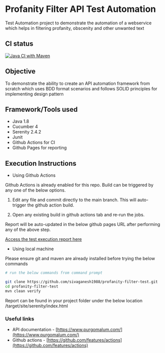 # Profanity Filter API Test Automation

Test Automation project to demonstrate the automation of a webservice which helps in filtering profanity, obscenity and other unwanted text

## CI status
[![Java CI with Maven](https://github.com/sivaganesh1988/profanity-filter-test/actions/workflows/maven.yml/badge.svg?branch=main)](https://github.com/sivaganesh1988/profanity-filter-test/actions/workflows/maven.yml)

## Objective

To demonstrate the ability to create an API automation framework from scratch which uses BDD format scenarios and follows SOLID principles for implementing design pattern

## Framework/Tools used

- Java 1.8
- Cucumber 4
- Serenity 2.4.2
- Junit
- Github Actions for CI
- Github Pages for reporting

## Execution Instructions

- Using Github Actions

Github Actions is already enabled for this repo. Build can be triggered by any one of the below options.

   1. Edit any file and commit directly to the main branch. This will auto-trigger the github action build.

2. Open any existing build in github actions tab and re-run the jobs.

Report will be auto-updated in the below github pages URL after performing any of the above step.

[Access the test execution report here](https://sivaganesh1988.github.io/profanity-filter-test/)

- Using local machine

Please ensure git and maven are already installed before trying the below commands

```bash
# run the below commands from command prompt

git clone https://github.com/sivaganesh1988/profanity-filter-test.git
cd profanity-filter-test
mvn clean verify
```

Report can be found in your project folder under the below location /target/site/serenity/index.html

### Useful links

- API documentation - [https://www.purgomalum.com/](https://www.purgomalum.com/)
- Github actions  - [https://github.com/features/actions](https://github.com/features/actions)
